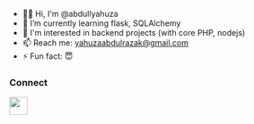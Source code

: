 - 🙋‍♂️ Hi, I'm @abdullyahuza
- 🌱 I’m currently learning flask, SQLAlchemy
- 👯 I'm interested in backend projects (with core PHP, nodejs)
- 📫 Reach me: yahuzaabdulrazak@gmail.com
- ⚡ Fun fact: 😇

### Connect
<p align="left">
<a href="https://www.linkedin.com/in/yahuzaabdulrazak" target="_blank" rel="noreferrer"><img src="https://raw.githubusercontent.com/danielcranney/readme-generator/main/public/icons/socials/linkedin.svg" width="32" height="32" /></a>
</p>
